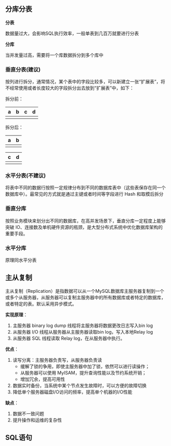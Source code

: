 ## 分库分表
**分表**

数据量过大，会影响SQL执行效率，一般单表到几百万就要进行分表

**分库**

当并发量过高，需要将一个库数据拆分到多个库中

### 垂直分表(建议)
按列进行拆分，通常情况，某个表中的字段比较多，可以新建立一张“扩展表”，将不经常使用或者长度较大的字段拆分出去放到“扩展表”中，如下：

拆分前：

|   a   |   b   |   c   |   d   |
| :---: | :---: | :---: | :---: |
|       |       |       |       |

拆分后：

|   a   |   b   |
| :---: | :---: |
|       |       |

|   c   |   d   |
| :---: | :---: |
|       |       |

### 水平分表(不建议)
将表中不同的数据行按照一定规律分布到不同的数据库表中（这些表保存在同一个数据库中）。最常见的方式就是通过主键或者时间等字段进行 Hash 和取模后拆分
### 垂直分库
按照业务模块来划分出不同的数据库，在高并发场景下，垂直分库一定程度上能够突破 IO、连接数及单机硬件资源的瓶颈，是大型分布式系统中优化数据库架构的重要手段。
### 水平分库
原理同水平分表







## 主从复制
主从复制（Replication）是指数据可以从一个MySQL数据库主服务器复制到一个或多个从服务器，从服务器可以复制主服务器中的所有数据库或者特定的数据库，或者特定的表。默认采用异步模式。

**实现原理**：
1. 主服务器 binary log dump 线程将主服务器将数据更改日志写入bin log
2. 从服务器 I/O 线程从服务器从主服务器读取bin log，写入本地Relay log
3. 从服务器 SQL 线程读取 Relay log，在从服务器中执行。

**优点**：
1. 读写分离：主服务器负责写，从服务器负责读
    * 缓解了锁的争用，即使主服务器中加了锁，依然可以进行读操作；
    * 从服务器可以使用 MyISAM，提升查询性能以及节约系统开销；
    * 增加冗余，提高可用性
2. 数据实时备份，当系统中某个节点发生故障时，可以方便的故障切换
3. 降低单个服务器磁盘I/O访问的频率，提高单个机器的I/O性能

**缺点**：
1. 数据不一致问题
2. 提升操作和运维的复杂性


## SQL语句




